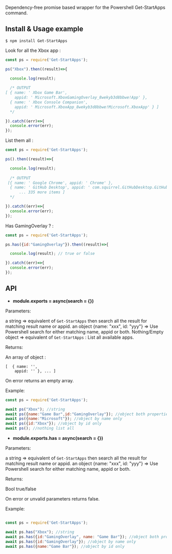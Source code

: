 Dependency-free promise based wrapper for the Powershell Get-StartApps command.

Install & Usage example
-----------------------

```$ npm install Get-StartApps```

Look for all the Xbox app :

```js
const ps = require('Get-StartApps');

ps("Xbox").then((result)=>{

  console.log(result);
  
  /* OUTPUT
[ { name: ' Xbox Game Bar',
    appid: ' Microsoft.XboxGamingOverlay_8wekyb3d8bbwe!App' },
  { name: ' Xbox Console Companion',
    appid: ' Microsoft.XboxApp_8wekyb3d8bbwe!Microsoft.XboxApp' } ] 
  */

}).catch((err)=>{
  console.error(err);
});
```

List them all :

```js
const ps = require('Get-StartApps');

ps().then((result)=>{

  console.log(result);
  
  /* OUTPUT
 [{ name: ' Google Chrome', appid: ' Chrome' },
  { name: ' GitHub Desktop', appid: ' com.squirrel.GitHubDesktop.GitHubDesktop' }, 
      ... 335 more items ]
  */

}).catch((err)=>{
  console.error(err);
});
```

Has GamingOverlay ? :

```js
const ps = require('Get-StartApps');

ps.has({id:"GamingOverlay"}).then((result)=>{

  console.log(result); // true or false

}).catch((err)=>{
  console.error(err);
});
```

API
---

- **module.exports = async(search = {})**

Parameters:

a string => equivalent of `Get-StartApps` then search all the result for matching result name or appid.
an object {name: "xxx", id: "yyy"} =>  Use Powershell search for either matching name, appid or both.
Nothing/Empty object => equivalent of `Get-StartApps` : List all available apps.

Returns:

An array of object :

```
[  { name: '',
    appid: '' }, ... ]
```

On error returns an empty array.


Example:
```js
const ps = require('Get-StartApps');

await ps("Xbox"); //string
await ps({name:"Game Bar",id:"GamingOverlay"}); //object both properties
await ps({name:"Microsoft"}); //object by name only
await ps({id:"Xbox"}); //object by id only
await ps(); //nothing list all

```

- **module.exports.has = async(search = {})**

Parameters:

a string => equivalent of `Get-StartApps` then search all the result for matching result name or appid.
an object {name: "xxx", id: "yyy"} =>  Use Powershell search for either matching name, appid or both.

Returns:

Bool true/false

On error or unvalid parameters returns false.


Example:
```js

const ps = require('Get-StartApps');

await ps.has("Xbox"); //string
await ps.has({id:"GamingOverlay", name: "Game Bar"}); //object both properties
await ps.has({id:"GamingOverlay"}); //object by name only
await ps.has({name:"Game Bar"}); //object by id only

```